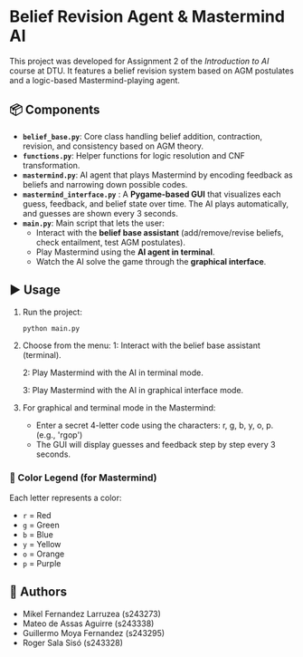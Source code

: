 # Belief Revision Agent & Mastermind AI

This project was developed for Assignment 2 of the *Introduction to AI* course at DTU. It features a belief revision system based on AGM postulates and a logic-based Mastermind-playing agent.

## 📦 Components

- **`belief_base.py`**: Core class handling belief addition, contraction, revision, and consistency based on AGM theory.
- **`functions.py`**: Helper functions for logic resolution and CNF transformation.
- **`mastermind.py`**: AI agent that plays Mastermind by encoding feedback as beliefs and narrowing down possible codes.
- **`mastermind_interface.py`** : A **Pygame-based GUI** that visualizes each guess, feedback, and belief state over time. The AI plays automatically, and guesses are shown every 3 seconds.
- **`main.py`**:   Main script that lets the user:
  - Interact with the **belief base assistant** (add/remove/revise beliefs, check entailment, test AGM postulates).
  - Play Mastermind using the **AI agent in terminal**.
  - Watch the AI solve the game through the **graphical interface**.

## ▶️ Usage

1. Run the project:
   ```bash
   python main.py

2. Choose from the menu:
    1: Interact with the belief base assistant (terminal).

    2: Play Mastermind with the AI in terminal mode.

    3: Play Mastermind with the AI in graphical interface mode.

3. For graphical and terminal mode in the Mastermind:
    - Enter a secret 4-letter code using the characters: r, g, b, y, o, p. (e.g., 'rgop')
    - The GUI will display guesses and feedback step by step every 3 seconds. 

### 🎨 Color Legend (for Mastermind)

Each letter represents a color:

- `r` = Red  
- `g` = Green  
- `b` = Blue  
- `y` = Yellow  
- `o` = Orange  
- `p` = Purple

## 👥 Authors

- Mikel Fernandez Larruzea (s243273)  
- Mateo de Assas Aguirre (s243338)  
- Guillermo Moya Fernandez (s243295)  
- Roger Sala Sisó (s243328)
